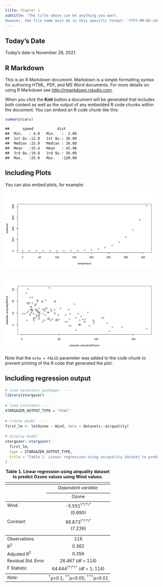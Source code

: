 ```yaml
---
title: Chapter 1
subtitle: "The title above can be anything you want. 
However, the file name must be in this specific format: `YYYY-MM-DD-chXX-short_name.md`."
---
```


## Today’s Date

Today’s date is November 28, 2021.

## R Markdown

This is an R Markdown document. Markdown is a simple formatting syntax
for authoring HTML, PDF, and MS Word documents. For more details on
using R Markdown see <http://rmarkdown.rstudio.com>.

When you click the **Knit** button a document will be generated that
includes both content as well as the output of any embedded R code
chunks within the document. You can embed an R code chunk like this:

``` r
summary(cars)
```

    ##      speed           dist       
    ##  Min.   : 4.0   Min.   :  2.00  
    ##  1st Qu.:12.0   1st Qu.: 26.00  
    ##  Median :15.0   Median : 36.00  
    ##  Mean   :15.4   Mean   : 42.98  
    ##  3rd Qu.:19.0   3rd Qu.: 56.00  
    ##  Max.   :25.0   Max.   :120.00

## Including Plots

You can also embed plots, for example:

![](../assets/img/2021-03-14-ch01-example_page_files/figure-gfm/pressure-1.png)<!-- -->

![](../assets/img/2021-03-14-ch01-example_page_files/figure-gfm/airquality-1.png)<!-- -->

Note that the `echo = FALSE` parameter was added to the code chunk to
prevent printing of the R code that generated the plot.

## Including regression output

``` r
# load necessary packages ----
library(stargazer)

# load constants ----
STARGAZER_OUTPUT_TYPE = "html"

# create model ----
first_lm <- lm(Ozone ~ Wind, data = datasets::airquality)

# display model
stargazer::stargazer(
  first_lm,
  type = STARGAZER_OUTPUT_TYPE,
  title = "Table 1. Linear regression using airquality dataset to predict Ozone values using Wind values."
)
```

<table style="text-align:center">
<caption>
<strong>Table 1. Linear regression using airquality dataset to predict
Ozone values using Wind values.</strong>
</caption>
<tr>
<td colspan="2" style="border-bottom: 1px solid black">
</td>
</tr>
<tr>
<td style="text-align:left">
</td>
<td>
<em>Dependent variable:</em>
</td>
</tr>
<tr>
<td>
</td>
<td colspan="1" style="border-bottom: 1px solid black">
</td>
</tr>
<tr>
<td style="text-align:left">
</td>
<td>
Ozone
</td>
</tr>
<tr>
<td colspan="2" style="border-bottom: 1px solid black">
</td>
</tr>
<tr>
<td style="text-align:left">
Wind
</td>
<td>
-5.551<sup>\*\*\*</sup>
</td>
</tr>
<tr>
<td style="text-align:left">
</td>
<td>
(0.690)
</td>
</tr>
<tr>
<td style="text-align:left">
</td>
<td>
</td>
</tr>
<tr>
<td style="text-align:left">
Constant
</td>
<td>
96.873<sup>\*\*\*</sup>
</td>
</tr>
<tr>
<td style="text-align:left">
</td>
<td>
(7.239)
</td>
</tr>
<tr>
<td style="text-align:left">
</td>
<td>
</td>
</tr>
<tr>
<td colspan="2" style="border-bottom: 1px solid black">
</td>
</tr>
<tr>
<td style="text-align:left">
Observations
</td>
<td>
116
</td>
</tr>
<tr>
<td style="text-align:left">
R<sup>2</sup>
</td>
<td>
0.362
</td>
</tr>
<tr>
<td style="text-align:left">
Adjusted R<sup>2</sup>
</td>
<td>
0.356
</td>
</tr>
<tr>
<td style="text-align:left">
Residual Std. Error
</td>
<td>
26.467 (df = 114)
</td>
</tr>
<tr>
<td style="text-align:left">
F Statistic
</td>
<td>
64.644<sup>\*\*\*</sup> (df = 1; 114)
</td>
</tr>
<tr>
<td colspan="2" style="border-bottom: 1px solid black">
</td>
</tr>
<tr>
<td style="text-align:left">
<em>Note:</em>
</td>
<td style="text-align:right">
<sup>*</sup>p&lt;0.1; <sup>**</sup>p&lt;0.05; <sup>***</sup>p&lt;0.01
</td>
</tr>
</table>
